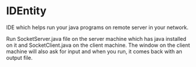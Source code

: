 # IDEntity
IDE which helps run your java programs on remote server in your network.

Run SocketServer.java file on the server machine which has java installed on it and SocketClient.java on the client machine.
The window on the client machine will also ask for input and when you run, it comes back with an output file.
